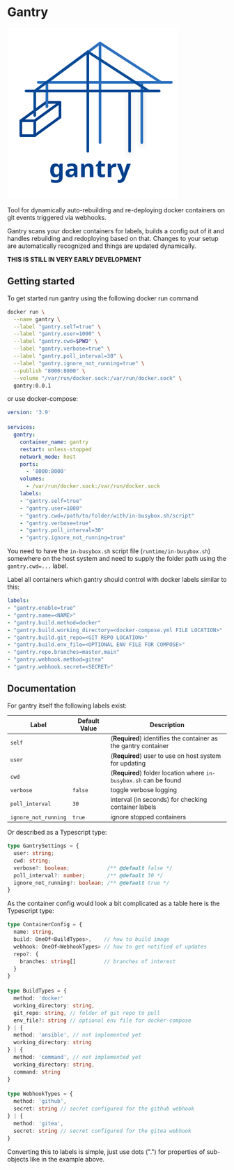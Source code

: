 # Gantry

![Gantry logo](./gantry.svg)

Tool for dynamically auto-rebuilding and re-deploying docker containers on git events triggered via webhooks.

Gantry scans your docker containers for labels, builds a config out of it and handles rebuilding and redoploying based on that.
Changes to your setup are automatically recognized and things are updated dynamically.

**THIS IS STILL IN VERY EARLY DEVELOPMENT**

## Getting started

To get started run gantry using the following docker run command

```bash
docker run \
  --name gantry \
  --label "gantry.self=true" \
  --label "gantry.user=1000" \
  --label "gantry.cwd=$PWD" \
  --label "gantry.verbose=true" \
  --label "gantry.poll_interval=30" \
  --label "gantry.ignore_not_running=true" \
  --publish "8000:8000" \
  --volume "/var/run/docker.sock:/var/run/docker.sock" \
  gantry:0.0.1
```

or use docker-compose:

```yml
version: '3.9'

services:
  gantry:
    container_name: gantry
    restart: unless-stopped
    network_mode: host
    ports:
      - '8000:8000'
    volumes:
      - /var/run/docker.sock:/var/run/docker.sock
    labels:
    - "gantry.self=true"
    - "gantry.user=1000"
    - "gantry.cwd=/path/to/folder/with/in-busybox.sh/script"
    - "gantry.verbose=true"
    - "gantry.poll_interval=30"
    - "gantry.ignore_not_running=true"
```

You need to have the `in-busybox.sh` script file (`runtime/in-busybox.sh`) somewhere on the host system and need to supply the folder path using the `gantry.cwd=...` label.

Label all containers which gantry should control with docker labels similar to this:

```yml
labels:
- "gantry.enable=true"
- "gantry.name=<NAME>"
- "gantry.build.method=docker"
- "gantry.build.working_directory=<docker-compose.yml FILE LOCATION>"
- "gantry.build.git_repo=<GIT REPO LOCATION>"
- "gantry.build.env_file=<OPTIONAL ENV FILE FOR COMPOSE>"
- "gantry.repo.branches=master,main"
- "gantry.webhook.method=gitea"
- "gantry.webhook.secret=<SECRET>"
```

## Documentation

For gantry itself the following labels exist:

| Label  | Default Value          | Description |
| ------ | ---------------------- | ----------- |
| `self` |                        | (**Required**) identifies the container as the gantry container |
| `user` |                        | (**Required**) user to use on host system for updating |
| `cwd`  |                        | (**Required**) folder location where `in-busybox.sh` can be found |
| `verbose` | `false`             | toggle verbose logging |
| `poll_interval` | `30`          | interval (in seconds) for checking container labels |
| `ignore_not_running` | `true`   | ignore stopped containers |

Or described as a Typescript type:

```ts
type GantrySettings = {
  user: string;
  cwd: string;
  verbose?: boolean;            /** @default false */
  poll_interval?: number;       /** @default 30 */
  ignore_not_running?: boolean; /** @default true */
}
```

As the container config would look a bit complicated as a table here is the Typescript type:

```ts
type ContainerConfig = {
  name: string,
  build: OneOf<BuildTypes>,    // how to build image
  webhook: OneOf<WebhookTypes> // how to get notified of updates
  repo?: {
    branches: string[]         // branches of interest
  }
}

type BuildTypes = {
  method: 'docker'
  working_directory: string,
  git_repo: string, // folder of git repo to pull
  env_file?: string // optional env file for docker-compose
} | {
  method: 'ansible', // not implemented yet
  working_directory: string
} | {
  method: 'command', // not implemented yet
  working_directory: string,
  command: string
}

type WebhookTypes = {
  method: 'github',
  secret: string // secret configured for the github webhook
} | {
  method: 'gitea',
  secret: string // secret configured for the gitea webhook
}
```

Converting this to labels is simple, just use dots (".") for properties of sub-objects like in the example above.

